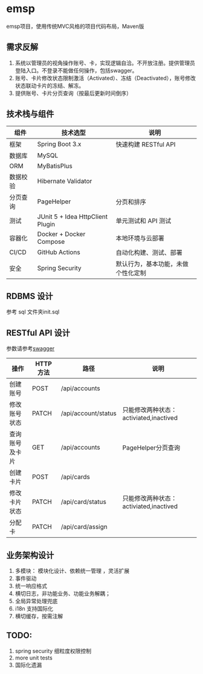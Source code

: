 emsp
=============================

emsp项目，使用传统MVC风格的项目代码布局，Maven版
## 需求反解
1. 系统以管理员的视角操作账号、卡，实现逻辑自洽。不开放注册。提供管理员登陆入口。不登录不能做任何操作，包括swagger。
2. 账号、卡片修改状态限制激活（Activated）、冻结（Deactivated），账号修改状态联动卡片的冻结、解冻。
3. 提供账号、卡片分页查询（按最后更新时间倒序）
## 技术栈与组件
| 组件    | 技术选型                             | 说明                |
|-------|----------------------------------|-------------------|
| 框架    | Spring Boot 3.x                  | 快速构建 RESTful API  |
| 数据库   | MySQL                            |                   |
| ORM   | MyBatisPlus                      |                   |
| 数据校验  | Hibernate Validator              |                   |
| 分页查询  | PageHelper                       | 分页和排序             |
| 测试    | JUnit 5 + Idea HttpClient Plugin | 单元测试和 API 测试      |
| 容器化   | Docker + Docker Compose          | 本地环境与云部署          |
| CI/CD | GitHub Actions                   | 自动化构建、测试、部署       |
| 安全    | Spring Security                  | 默认行为，基本功能，未做个性化定制 |

## RDBMS 设计
参考 sql 文件夹init.sql

## RESTful API 设计
参数请参考[swagger](http://101.201.46.166:8080/swagger-ui/index.html#/)

| 操作      | HTTP 方法 | 路径                  | 说明                            |
|---------|---------|---------------------|-------------------------------|
| 创建账号    | POST    | /api/accounts       |                               |
| 修改账号状态  | PATCH   | /api/account/status | 只能修改两种状态：activiated,inactived |
| 查询账号及卡片 | GET     | /api/accounts       | PageHelper分页查询                |
| 创建卡片    | POST    | /api/cards          |                               |
| 修改卡片状态  | PATCH    | /api/card/status    | 只能修改两种状态：activiated,inactived |
| 分配卡     | PATCH    | /api/card/assign    |                               |
## 业务架构设计
1. 多模块： 模块化设计、依赖统一管理 ，灵活扩展
2. 事件驱动
3. 统一响应格式
4. 横切日志，非功能业务、功能业务解耦；
5. 全局异常处理兜底
6. i18n 支持国际化
7. 横切缓存，按需注解
## TODO:
1. spring security 细粒度权限控制
2. more unit tests
3. 国际化遗漏
